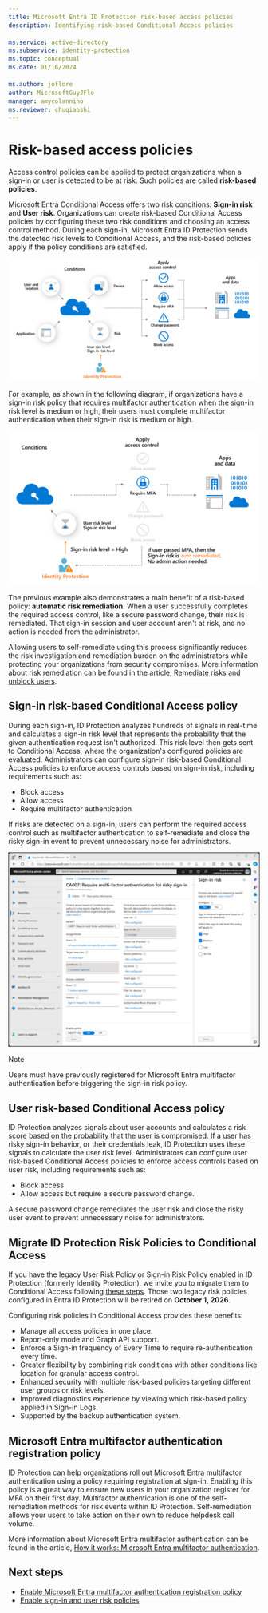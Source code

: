 ```yaml
---
title: Microsoft Entra ID Protection risk-based access policies
description: Identifying risk-based Conditional Access policies

ms.service: active-directory
ms.subservice: identity-protection
ms.topic: conceptual
ms.date: 01/16/2024

ms.author: joflore
author: MicrosoftGuyJFlo
manager: amycolannino
ms.reviewer: chuqiaoshi
---
```

# Risk-based access policies

Access control policies can be applied to protect organizations when a sign-in or user is detected to be at risk. Such policies are called **risk-based policies**. 

Microsoft Entra Conditional Access offers two risk conditions: **Sign-in risk** and **User risk**. Organizations can create risk-based Conditional Access policies by configuring these two risk conditions and choosing an access control method. During each sign-in, Microsoft Entra ID Protection sends the detected risk levels to Conditional Access, and the risk-based policies apply if the policy conditions are satisfied.

![Diagram that shows a conceptual risk-based Conditional Access policy.](./media/concept-identity-protection-policies/risk-based-conditional-access-diagram.png)

For example, as shown in the following diagram, if organizations have a sign-in risk policy that requires multifactor authentication when the sign-in risk level is medium or high, their users must complete multifactor authentication when their sign-in risk is medium or high.

![Diagram that shows a conceptual risk-based Conditional Access policy with self-remediation.](./media/concept-identity-protection-policies/risk-based-conditional-access-policy-example.png)

The previous example also demonstrates a main benefit of a risk-based policy: **automatic risk remediation**. When a user successfully completes the required access control, like a secure password change, their risk is remediated. That sign-in session and user account aren't at risk, and no action is needed from the administrator. 

Allowing users to self-remediate using this process significantly reduces the risk investigation and remediation burden on the administrators while protecting your organizations from security compromises. More information about risk remediation can be found in the article, [Remediate risks and unblock users](howto-identity-protection-remediate-unblock.md).

## Sign-in risk-based Conditional Access policy

During each sign-in, ID Protection analyzes hundreds of signals in real-time and calculates a sign-in risk level that represents the probability that the given authentication request isn't authorized. This risk level then gets sent to Conditional Access, where the organization's configured policies are evaluated. Administrators can configure sign-in risk-based Conditional Access policies to enforce access controls based on sign-in risk, including requirements such as:

- Block access
- Allow access
- Require multifactor authentication

If risks are detected on a sign-in, users can perform the required access control such as multifactor authentication to self-remediate and close the risky sign-in event to prevent unnecessary noise for administrators.

![Screenshot of a sign-in risk-based Conditional Access policy.](./media/concept-identity-protection-policies/sign-in-risk-policy.png)

> [!NOTE] 
> Users must have previously registered for Microsoft Entra multifactor authentication before triggering the sign-in risk policy.

## User risk-based Conditional Access policy

ID Protection analyzes signals about user accounts and calculates a risk score based on the probability that the user is compromised. If a user has risky sign-in behavior, or their credentials leak, ID Protection uses these signals to calculate the user risk level. Administrators can configure user risk-based Conditional Access policies to enforce access controls based on user risk, including requirements such as: 

- Block access
- Allow access but require a secure password change.

A secure password change remediates the user risk and close the risky user event to prevent unnecessary noise for administrators.

## Migrate ID Protection Risk Policies to Conditional Access
If you have the legacy User Risk Policy or Sign-in Risk Policy enabled in ID Protection (formerly Identity Protection), we invite you to migrate them to Conditional Access following [these steps](howto-identity-protection-configure-risk-policies.md). Those two legacy risk policies configured in Entra ID Protection will be retired on **October 1, 2026**.

Configuring risk policies in Conditional Access provides these benefits:
- Manage all access policies in one place.
- Report-only mode and Graph API support.
- Enforce a Sign-in frequency of Every Time to require re-authentication every time.
- Greater flexibility by combining risk conditions with other conditions like location for granular access control. 
- Enhanced security with multiple risk-based policies targeting different user groups or risk levels. 
- Improved diagnostics experience by viewing which risk-based policy applied in Sign-in Logs.
- Supported by the backup authentication system.

## Microsoft Entra multifactor authentication registration policy

ID Protection can help organizations roll out Microsoft Entra multifactor authentication using a policy requiring registration at sign-in. Enabling this policy is a great way to ensure new users in your organization register for MFA on their first day. Multifactor authentication is one of the self-remediation methods for risk events within ID Protection. Self-remediation allows your users to take action on their own to reduce helpdesk call volume.

More information about Microsoft Entra multifactor authentication can be found in the article, [How it works: Microsoft Entra multifactor authentication](~/identity/authentication/concept-mfa-howitworks.md).

## Next steps

- [Enable Microsoft Entra multifactor authentication registration policy](howto-identity-protection-configure-mfa-policy.md)
- [Enable sign-in and user risk policies](howto-identity-protection-configure-risk-policies.md)

